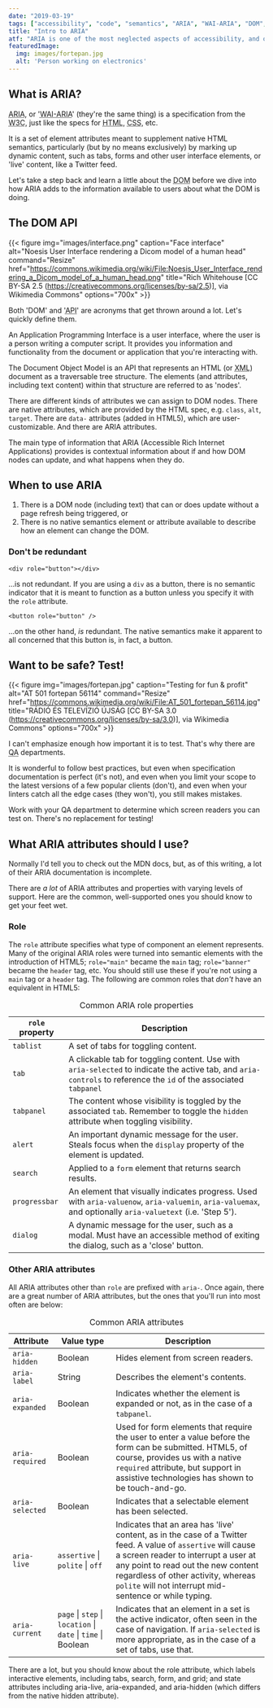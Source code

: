 ```yaml
---
date: "2019-03-19"
tags: ["accessibility", "code", "semantics", "ARIA", "WAI-ARIA", "DOM", "DOM API"]
title: "Intro to ARIA"
atf: "ARIA is one of the most neglected aspects of accessibility, and one of the most important! Let's learn the basics of supplementing our native semantics with ARIA attributes."
featuredImage:
  img: images/fortepan.jpg
  alt: 'Person working on electronics'
---
```


## What is ARIA?

<abbr title="Accessible Rich Internet Applications">ARIA</abbr>, or '<abbr title="Web Accessibility Initiative - Accessible Rich Internet Applications">WAI-ARIA</abbr>' (they're the same thing) is a specification from the <abbr title="World Wide Web Consortium">W3C</abbr>, just like the specs for <abbr title="Hypertext Markup Language">HTML</abbr>, <abbr title="Cascading Style Sheets">CSS</abbr>, etc.

It is a set of element attributes meant to supplement native HTML semantics, particularly (but by no means exclusively) by marking up dynamic content, such as tabs, forms and other user interface elements, or 'live' content, like a Twitter feed.

Let's take a step back and learn a little about the <abbr title="Document Object Model">DOM</abbr> before we dive into how ARIA adds to the information available to users about what the DOM is doing.

## The DOM API

{{< figure
img="images/interface.png" 
caption="Face interface"
alt="Noesis User Interface rendering a Dicom model of a human head" 
command="Resize" 
href="https://commons.wikimedia.org/wiki/File:Noesis_User_Interface_rendering_a_Dicom_model_of_a_human_head.png"
title="Rich Whitehouse [CC BY-SA 2.5 (https://creativecommons.org/licenses/by-sa/2.5)], via Wikimedia Commons"
options="700x" >}}

Both 'DOM' and '<abbr title="Application Programming Interface">API</abbr>' are acronyms that get thrown around a lot. Let's quickly define them.

An Application Programming Interface is a user interface, where the user is a person writing a computer script. It provides you information and functionality from the document or application that you're interacting with.

The Document Object Model is an API that represents an HTML (or <abbr title="eXtensible Markup Language">XML</abbr>) document as a traversable tree structure. The elements (and attributes, including text content) within that structure are referred to as 'nodes'.

There are different kinds of attributes we can assign to DOM nodes. There are native attributes, which are provided by the HTML spec, e.g. <code>class</code>, <code>alt</code>, <code>target</code>. There are <code>data-</code> attributes (added in HTML5), which are user-customizable. And there are ARIA attributes.

The main type of information that ARIA (Accessible Rich Internet Applications) provides is contextual information about if and how DOM nodes can update, and what happens when they do.

## When to use ARIA

<ol>
	<li>There is a DOM node (including text) that can or does update without a page refresh being triggered, or</li>
	<li>There is no native semantics element or attribute available to describe how an element can change the DOM.</li>
</ol>

### Don't be redundant

<pre><code class="language-html">&lt;div role="button"&gt;&lt;/div&gt;</code></pre>

…is not redundant. If you are using a <code>div</code> as a button, there is no semantic indicator that it is meant to function as a button unless you specify it with the <code>role</code> attribute.

<pre><code class="language-html">&lt;button role="button" /&gt;</code></pre>
…on the other hand, <em>is</em> redundant. The native semantics make it apparent to all concerned that this button is, in fact, a button.

## Want to be safe? Test!

{{< figure
img="images/fortepan.jpg" 
caption="Testing for fun & profit"
alt="AT 501 fortepan 56114" 
command="Resize" 
href="https://commons.wikimedia.org/wiki/File:AT_501_fortepan_56114.jpg"
title="RÁDIÓ ÉS TELEVÍZIÓ ÚJSÁG [CC BY-SA 3.0 (https://creativecommons.org/licenses/by-sa/3.0)], via Wikimedia Commons"
options="700x" >}}

I can't emphasize enough how important it is to test. That's why there are <abbr title="Quality Assurance">QA</abbr> departments. 

It is wonderful to follow best practices, but even when specification documentation is perfect (it's not), and even when you limit your scope to the latest versions of a few popular clients (don't), and even when your linters catch all the edge cases (they won't), you still makes mistakes.

Work with your QA department to determine which screen readers you can test on. There's no replacement for testing!

## What ARIA attributes should I use?

Normally I'd tell you to check out the MDN docs, but, as of this writing, a lot of their ARIA documentation is incomplete.

<!-- That's why I've come up with a list of <a href=''>all ARIA attributes and properties</a>. -->

There are <em>a lot</em> of ARIA attributes and properties with varying levels of support. Here are the common, well-supported ones you should know to get your feet wet.

### Role

The <code>role</code> attribute specifies what type of component an element represents. Many of the original ARIA roles were turned into semantic elements with the introduction of HTML5; <code class="language-HTML">role="main"</code> became the <code>main</code> tag; <code class="language-HTML">role="banner"</code> became the <code>header</code> tag, etc. You should still use these if you're not using a <code>main</code> tag or a <code>header</code> tag. The following are common roles that <em>don't</em> have an equivalent in HTML5: 

<table class="layout-auto">
	<caption>Common ARIA role properties</caption>
	<thead>
		<tr>
			<th><code>role</code> property</th><th>Description</th>
		</tr>
	</thead>
	<tbody>
		<tr>
			<td><code>tablist</code></td>
			<td>A set of tabs for toggling content.</td>
		</tr>
		<tr>
			<td><code>tab</code></td>
			<td>A clickable tab for toggling content. Use with <code>aria-selected</code> to indicate the active tab, and <code>aria-controls</code> to reference the <code>id</code> of the associated <code>tabpanel</code></td>
		</tr>
		<tr>
			<td><code>tabpanel</code></td>
			<td>The content whose visibility is toggled by the associated <code>tab</code>. Remember to toggle the <code>hidden</code> attribute when toggling visibility.</td>
		</tr>
		<tr>
			<td><code>alert</code></td>
			<td>An important dynamic message for the user. Steals focus when the <code>display</code> property of the element is updated.</td>
		</tr>
		<tr>
			<td><code>search</code></td>
			<td>Applied to a <code>form</code> element that returns search results.</td>
		</tr>
		<tr>
			<td><code>progressbar</code></td>
			<td>An element that visually indicates progress. Used with <code>aria-valuenow</code>, <code>aria-valuemin</code>, <code>aria-valuemax</code>, and optionally <code>aria-valuetext</code> (i.e. 'Step 5').</td>
		</tr>
		<tr>
			<td><code>dialog</code></td>
			<td>A dynamic message for the user, such as a modal. Must have an accessible method of exiting the dialog, such as a 'close' button.</td>
		</tr>
	</tbody>
</table>

### Other ARIA attributes

All ARIA attributes other than <code>role</code> are prefixed with <code>aria-</code>. Once again, there are a great number of ARIA attributes, but the ones that you'll run into most often are below:

<table class="layout-auto">
	<caption>Common ARIA attributes</caption>
	<thead>
		<tr>
			<th>Attribute</th><th>Value type</th><th>Description</th>
		</tr>
	</thead>
	<tbody>
		<tr>
			<td><code>aria-hidden</code></td>
			<td>Boolean</td>
			<td>Hides element from screen readers.</td>
		</tr>
		<tr>
			<td><code>aria-label</code></td>
			<td>String</td>
			<td>Describes the element's contents.</td>
		</tr>
		<tr>
			<td><code>aria-expanded</code></td>
			<td>Boolean</td>
			<td>Indicates whether the element is expanded or not, as in the case of a <code>tabpanel</code>.</td>
		</tr>
		<tr>
			<td><code>aria-required</code></td>
			<td>Boolean</td>
			<td>Used for form elements that require the user to enter a value before the form can be submitted. HTML5, of course, provides us with a native <code>required</code> attribute, but support in assistive technologies has shown to be touch-and-go.</td>
		</tr>
		<tr>
			<td><code>aria-selected</code></td>
			<td>Boolean</td>
			<td>Indicates that a selectable element has been selected.</td>
		</tr>
		<tr>
			<td><code>aria-live</code></td>
			<td><code>assertive</code> | <code>polite</code> | <code>off</code></td>
			<td>Indicates that an area has 'live' content, as in the case of a Twitter feed. A value of <code>assertive</code> will cause a screen reader to interrupt a user at any point to read out the new content regardless of other activity, whereas <code>polite</code> will not interrupt mid-sentence or while typing.</td>
		</tr>
		<tr>
			<td><code>aria-current</code></td>
			<td><code>page</code> | <code>step</code> | <code>location</code> | <code>date</code> | <code>time</code> | Boolean</td>
			<td>Indicates that an element in a set is the active indicator, often seen in the case of navigation. If <code>aria-selected</code> is more appropriate, as in the case of a set of tabs, use that.</td>
		</tr>
	</tbody>
</table>

<!-- Don't forget to check out my exhaustive list of <a href=''>all ARIA attributes and properties</a>. Learn them all and dazzle your friends and co-workers! -->


There are a lot, but you should know about the role attribute, which labels interactive elements, including tabs, search, form, and grid; and state attributes including aria-live, aria-expanded, and aria-hidden (which differs from the native hidden attribute).